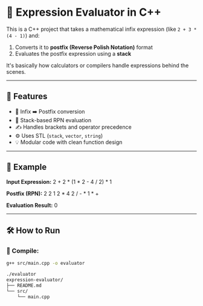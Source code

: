 # 🧮 Expression Evaluator in C++

This is a C++ project that takes a mathematical infix expression (like `2 + 3 * (4 - 1)`) and:

1. Converts it to **postfix (Reverse Polish Notation)** format  
2. Evaluates the postfix expression using a **stack**

It's basically how calculators or compilers handle expressions behind the scenes.

---

## 🚀 Features

- 🔄 Infix ➡️ Postfix conversion
- 🧠 Stack-based RPN evaluation
- ✍️ Handles brackets and operator precedence
- ⚙️ Uses STL (`stack`, `vector`, `string`)
- 💡 Modular code with clean function design

---

## 📸 Example

**Input Expression:**
2 + 2 * (1 * 2 - 4 / 2) * 1

**Postfix (RPN):**
2 2 1 2 * 4 2 / - * 1 * +

**Evaluation Result:**
0


---

## 🛠️ How to Run

### 🔧 Compile:
```bash
g++ src/main.cpp -o evaluator

./evaluator
expression-evaluator/
├── README.md
└── src/
    └── main.cpp

